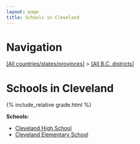 ```yaml
---
layout: page
title: Schools in Cleveland
---
```

# Navigation

[[All countries/states/provinces]](../..) > [[All B.C. districts]](..)

# Schools in Cleveland

{% include_relative grade.html %}

**Schools:**

- [Cleveland High School](Cleveland_High_School.md)
- [Cleveland Elementary School](Cleveland_Elementary_School.md)
